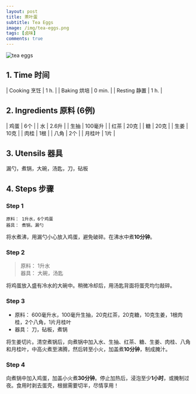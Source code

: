 ```yaml
---
layout: post
title: 茶叶蛋
subtitle: Tea Eggs
image: /img/tea-eggs.png
tags: [卤味]
comments: true
---
```


![tea eggs](https://uraplutonium.github.io/open-recipe/img/tea-eggs.png)

## 1. Time 时间

| Cooking 烹饪 | 1 h.   |
| Baking 烘培  | 0 min. |
| Resting 静置 | 1 h.   |

## 2. Ingredients 原料 (6例)

| 鸡蛋   | 6个     |
| 水     | 2.6升   |
| 生抽   | 100毫升 |
| 红茶   | 20克    |
| 糖     | 20克    |
| 生姜   | 10克    |
| 肉桂   | 1根     |
| 八角   | 2个     |
| 月桂叶 | 1片     |

## 3. Utensils 器具

漏勺，煮锅，大碗，汤匙，刀，砧板

## 4. Steps 步骤

### Step 1
```
原料： 1升水，6个鸡蛋
器具： 煮锅，漏勺
```

将水煮沸，用漏勺小心放入鸡蛋，避免破碎。在沸水中煮**10分钟**。

### Step 2
> 原料： 1升水  
> 器具： 大碗，汤匙

将鸡蛋放入盛有冷水的大碗中。稍微冷却后，用汤匙背面将蛋壳均匀敲碎。

### Step 3
- 原料： 600毫升水，100毫升生抽，20克红茶，20克糖，10克生姜，1根肉桂，2个八角，1片月桂叶  
- 器具： 刀，砧板，煮锅

将生姜切片。清空煮锅后，向煮锅中加入水、生抽、红茶、糖、生姜、肉桂、八角和月桂叶，中高火煮至沸腾，然后转至小火，加盖煮**10分钟**，制成腌汁。

### Step 4
向煮锅中加入鸡蛋，加盖小火煮**30分钟**。停止加热后，浸泡至少**1小时**，或腌制过夜。食用时剥去蛋壳，根据需要切半，尽情享用！
